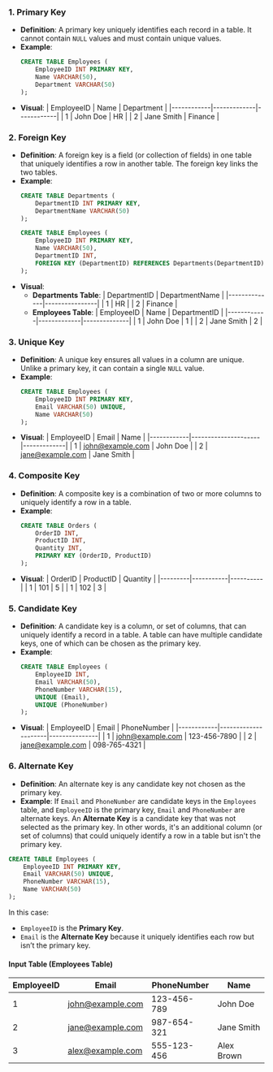  ### 1. **Primary Key**
   - **Definition**: A primary key uniquely identifies each record in a table. It cannot contain `NULL` values and must contain unique values.
   - **Example**:
     ```sql
     CREATE TABLE Employees (
         EmployeeID INT PRIMARY KEY,
         Name VARCHAR(50),
         Department VARCHAR(50)
     );
     ```
   - **Visual**:
     | EmployeeID | Name        | Department |
     |------------|-------------|------------|
     | 1          | John Doe    | HR         |
     | 2          | Jane Smith  | Finance    |

### 2. **Foreign Key**
   - **Definition**: A foreign key is a field (or collection of fields) in one table that uniquely identifies a row in another table. The foreign key links the two tables.
   - **Example**:
     ```sql
     CREATE TABLE Departments (
         DepartmentID INT PRIMARY KEY,
         DepartmentName VARCHAR(50)
     );

     CREATE TABLE Employees (
         EmployeeID INT PRIMARY KEY,
         Name VARCHAR(50),
         DepartmentID INT,
         FOREIGN KEY (DepartmentID) REFERENCES Departments(DepartmentID)
     );
     ```
   - **Visual**:
     - **Departments Table**:
       | DepartmentID | DepartmentName |
       |--------------|----------------|
       | 1            | HR             |
       | 2            | Finance        |
     - **Employees Table**:
       | EmployeeID | Name        | DepartmentID |
       |------------|-------------|--------------|
       | 1          | John Doe    | 1            |
       | 2          | Jane Smith  | 2            |

### 3. **Unique Key**
   - **Definition**: A unique key ensures all values in a column are unique. Unlike a primary key, it can contain a single `NULL` value.
   - **Example**:
     ```sql
     CREATE TABLE Employees (
         EmployeeID INT PRIMARY KEY,
         Email VARCHAR(50) UNIQUE,
         Name VARCHAR(50)
     );
     ```
   - **Visual**:
     | EmployeeID | Email               | Name        |
     |------------|---------------------|-------------|
     | 1          | john@example.com    | John Doe    |
     | 2          | jane@example.com    | Jane Smith  |

### 4. **Composite Key**
   - **Definition**: A composite key is a combination of two or more columns to uniquely identify a row in a table.
   - **Example**:
     ```sql
     CREATE TABLE Orders (
         OrderID INT,
         ProductID INT,
         Quantity INT,
         PRIMARY KEY (OrderID, ProductID)
     );
     ```
   - **Visual**:
     | OrderID | ProductID | Quantity |
     |---------|-----------|----------|
     | 1       | 101       | 5        |
     | 1       | 102       | 3        |

### 5. **Candidate Key**
   - **Definition**: A candidate key is a column, or set of columns, that can uniquely identify a record in a table. A table can have multiple candidate keys, one of which can be chosen as the primary key.
   - **Example**:
     ```sql
     CREATE TABLE Employees (
         EmployeeID INT,
         Email VARCHAR(50),
         PhoneNumber VARCHAR(15),
         UNIQUE (Email),
         UNIQUE (PhoneNumber)
     );
     ```
   - **Visual**:
     | EmployeeID | Email               | PhoneNumber   |
     |------------|---------------------|---------------|
     | 1          | john@example.com    | 123-456-7890  |
     | 2          | jane@example.com    | 098-765-4321  |

### 6. **Alternate Key**
   - **Definition**: An alternate key is any candidate key not chosen as the primary key.
   - **Example**: If `Email` and `PhoneNumber` are candidate keys in the `Employees` table, and `EmployeeID` is the primary key, `Email` and `PhoneNumber` are alternate keys.
 An **Alternate Key** is a candidate key that was not selected as the primary key. In other words, it's an additional column (or set of columns) that could uniquely identify a row in a table but isn't the primary key.

```sql
CREATE TABLE Employees (
    EmployeeID INT PRIMARY KEY,
    Email VARCHAR(50) UNIQUE,
    PhoneNumber VARCHAR(15),
    Name VARCHAR(50)
);
```

In this case:
- `EmployeeID` is the **Primary Key**.
- `Email` is the **Alternate Key** because it uniquely identifies each row but isn’t the primary key.

#### Input Table (Employees Table)

| EmployeeID | Email               | PhoneNumber | Name       |
|------------|----------------------|-------------|------------|
| 1          | john@example.com     | 123-456-789 | John Doe   |
| 2          | jane@example.com     | 987-654-321 | Jane Smith |
| 3          | alex@example.com     | 555-123-456 | Alex Brown |

 
